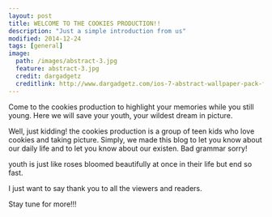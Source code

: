 ```yaml
---
layout: post
title: WELCOME TO THE COOKIES PRODUCTION!!
description: "Just a simple introduction from us"
modified: 2014-12-24
tags: [general]
image:
  path: /images/abstract-3.jpg
  feature: abstract-3.jpg
  credit: dargadgetz
  creditlink: http://www.dargadgetz.com/ios-7-abstract-wallpaper-pack-for-iphone-5-and-ipod-touch-retina/
---
```


Come to the cookies production to highlight your memories while you still young. Here we will save your youth, your wildest dream in picture. 

Well, just kidding! the cookies production is a group of teen kids who love cookies and taking picture. Simply, we made this blog to let you know about our daily life and to let you know about our existen. Bad grammar sorry!

youth is just like roses bloomed beautifully at once in their life but end so fast.

I just want to say thank you to all the viewers and readers.

Stay tune for more!!!